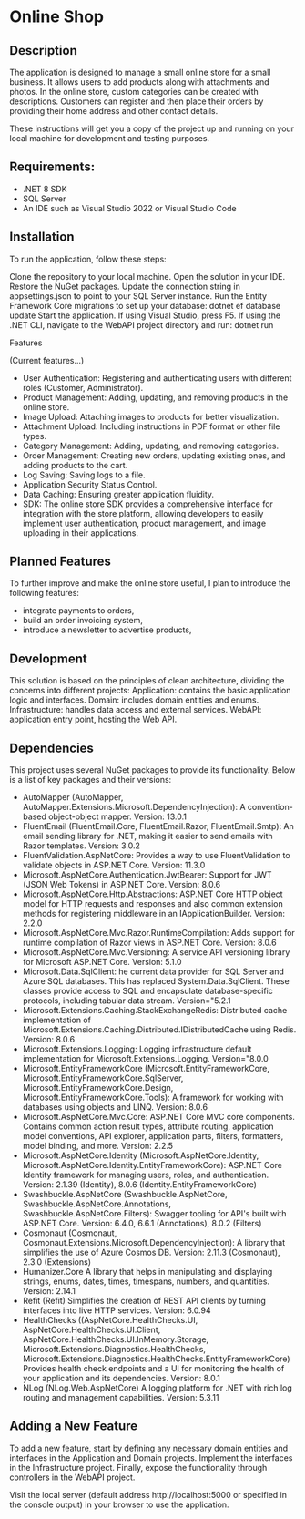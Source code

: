 # Online Shop
## Description
The application is designed to manage a small online store for a small business. It allows users to add products along with attachments and photos. In the online store, custom categories can be created with descriptions. Customers can register and then place their orders by providing their home address and other contact details.

These instructions will get you a copy of the project up and running on your local machine for development and testing purposes.

## Requirements:

- .NET 8 SDK
- SQL Server
- An IDE such as Visual Studio 2022 or Visual Studio Code

## Installation
To run the application, follow these steps:

 Clone the repository to your local machine.
 Open the solution in your IDE.
 Restore the NuGet packages.
 Update the connection string in appsettings.json to point to your SQL Server instance.
 Run the Entity Framework Core migrations to set up your database: dotnet ef database update
 Start the application. If using Visual Studio, press F5. If using the .NET CLI, navigate to the WebAPI project directory and run: dotnet run

Features

(Current features...)    
- User Authentication: Registering and authenticating users with different roles (Customer, Administrator).
- Product Management: Adding, updating, and removing products in the online store.
- Image Upload: Attaching images to products for better visualization.
- Attachment Upload: Including instructions in PDF format or other file types.
- Category Management: Adding, updating, and removing categories.
- Order Management: Creating new orders, updating existing ones, and adding products to the cart.
- Log Saving: Saving logs to a file.
- Application Security Status Control.
- Data Caching: Ensuring greater application fluidity.
- SDK: The online store SDK provides a comprehensive interface for integration with the store platform, allowing developers to easily implement user authentication, product management, and image uploading in their applications.

## Planned Features
To further improve and make the online store useful, I plan to introduce the following features:
- integrate payments to orders,
- build an order invoicing system,
- introduce a newsletter to advertise products,

## Development
This solution is based on the principles of clean architecture, dividing the concerns into different projects: Application: contains the basic application logic and interfaces.
Domain: includes domain entities and enums.
Infrastructure: handles data access and external services.
WebAPI: application entry point, hosting the Web API.

## Dependencies

This project uses several NuGet packages to provide its functionality. Below is a list of key packages and their versions:
- AutoMapper (AutoMapper, AutoMapper.Extensions.Microsoft.DependencyInjection): A convention-based object-object mapper. Version: 13.0.1
- FluentEmail (FluentEmail.Core, FluentEmail.Razor, FluentEmail.Smtp): An email sending library for .NET, making it easier to send emails with Razor templates. Version: 3.0.2
- FluentValidation.AspNetCore: Provides a way to use FluentValidation to validate objects in ASP.NET Core. Version: 11.3.0
- Microsoft.AspNetCore.Authentication.JwtBearer: Support for JWT (JSON Web Tokens) in ASP.NET Core. Version: 8.0.6
- Microsoft.AspNetCore.Http.Abstractions: ASP.NET Core HTTP object model for HTTP requests and responses and also common extension methods for registering middleware in an IApplicationBuilder. Version: 2.2.0
- Microsoft.AspNetCore.Mvc.Razor.RuntimeCompilation: Adds support for runtime compilation of Razor views in ASP.NET Core. Version: 8.0.6
- Microsoft.AspNetCore.Mvc.Versioning: A service API versioning library for Microsoft ASP.NET Core. Version: 5.1.0
- Microsoft.Data.SqlClient: he current data provider for SQL Server and Azure SQL databases. This has replaced System.Data.SqlClient. These classes provide access to SQL and encapsulate database-specific protocols, including tabular data stream. Version="5.2.1
- Microsoft.Extensions.Caching.StackExchangeRedis: Distributed cache implementation of Microsoft.Extensions.Caching.Distributed.IDistributedCache using Redis. Version: 8.0.6
- Microsoft.Extensions.Logging: Logging infrastructure default implementation for Microsoft.Extensions.Logging. Version="8.0.0
- Microsoft.EntityFrameworkCore (Microsoft.EntityFrameworkCore, Microsoft.EntityFrameworkCore.SqlServer, Microsoft.EntityFrameworkCore.Design, Microsoft.EntityFrameworkCore.Tools): A framework for working with databases using objects and LINQ. Version: 8.0.6
- Microsoft.AspNetCore.Mvc.Core: ASP.NET Core MVC core components. Contains common action result types, attribute routing, application model conventions, API explorer, application parts, filters, formatters, model binding, and more. Version: 2.2.5
- Microsoft.AspNetCore.Identity (Microsoft.AspNetCore.Identity, Microsoft.AspNetCore.Identity.EntityFrameworkCore): ASP.NET Core Identity framework for managing users, roles, and authentication. Version: 2.1.39 (Identity), 8.0.6 (Identity.EntityFrameworkCore)
- Swashbuckle.AspNetCore (Swashbuckle.AspNetCore, Swashbuckle.AspNetCore.Annotations, Swashbuckle.AspNetCore.Filters): Swagger tooling for API's built with ASP.NET Core. Version: 6.4.0, 6.6.1 (Annotations), 8.0.2 (Filters)
- Cosmonaut (Cosmonaut, Cosmonaut.Extensions.Microsoft.DependencyInjection): A library that simplifies the use of Azure Cosmos DB. Version: 2.11.3 (Cosmonaut), 2.3.0 (Extensions)
- Humanizer.Core A library that helps in manipulating and displaying strings, enums, dates, times, timespans, numbers, and quantities. Version: 2.14.1
- Refit (Refit) Simplifies the creation of REST API clients by turning interfaces into live HTTP services. Version: 6.0.94
- HealthChecks ((AspNetCore.HealthChecks.UI, AspNetCore.HealthChecks.UI.Client, AspNetCore.HealthChecks.UI.InMemory.Storage, Microsoft.Extensions.Diagnostics.HealthChecks, Microsoft.Extensions.Diagnostics.HealthChecks.EntityFrameworkCore) Provides health check endpoints and a UI for monitoring the health of your application and its dependencies. Version: 8.0.1
- NLog (NLog.Web.AspNetCore) A logging platform for .NET with rich log routing and management capabilities. Version: 5.3.11
                 
## Adding a New Feature
To add a new feature, start by defining any necessary domain entities and interfaces in the Application and Domain projects. Implement the interfaces in the Infrastructure project. Finally, expose the functionality through controllers in the WebAPI project.

Visit the local server (default address http://localhost:5000 or specified in the console output) in your browser to use the application.
